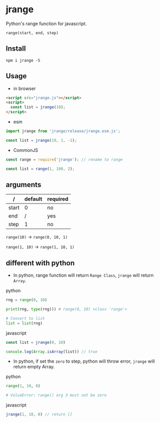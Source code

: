 # jrange

Python's range function for javascript.

`range(start, end, step)`

## Install

``` shell
npm i jrange -S
```

## Usage

- in browser

``` html
<script src="jrange.js"></script>
<script>
  const list = jrange(10);
</script>
```

- esm

``` js
import jrange from 'jrange/release/jrange.esm.js';

const list = jrange(10, 1, -1);
```

- CommonJS

``` js
const range = require('jrange'); // rename to range

const list = range(1, 100, 2);
```

## arguments

/ | default | required
-|-|-
start | 0 | no |
end | / | yes |
step | 1 | no |

`range(10)` -> `range(0, 10, 1)`

`range(1, 10)` -> `range(1, 10, 1)`

## different with python

- In python, range function will return `Range Class`, `jrange` will return `Array`.

python

``` python
rng = range(0, 10)

print(rng, type(rng))) # range(0, 10) <class 'range'>

# Convert to list
list = list(rng)
```

javascript

``` js
const list = jrange(0, 10)

console.log(Array.isArray(list)) // true
```

- In python, if set the `zero` to step, python will throw error, `jrange` will return empty Array.

python

``` python
range(1, 10, 0)

# ValueError: range() arg 3 must not be zero
```

javascript

``` js
jrange(1, 10, 0) // return []
```
